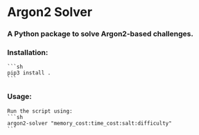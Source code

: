 # Argon2 Solver

### A Python package to solve Argon2-based challenges.

### **Installation**:
    ```sh
    pip3 install .
    ```
### **Usage**:
    Run the script using:
    ```sh
    argon2-solver "memory_cost:time_cost:salt:difficulty"
    ```
